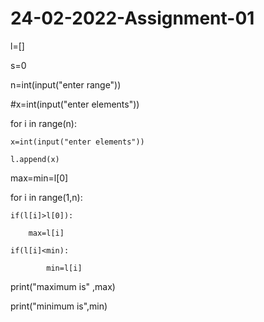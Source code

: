 # 24-02-2022-Assignment-01
l=[]

s=0

n=int(input("enter range"))

#x=int(input("enter elements"))

for i in range(n):

    x=int(input("enter elements"))

    l.append(x)

max=min=l[0]

for i in range(1,n):

    if(l[i]>l[0]):

        max=l[i]

    if(l[i]<min):

            min=l[i]

print("maximum is" ,max)

print("minimum is",min)
